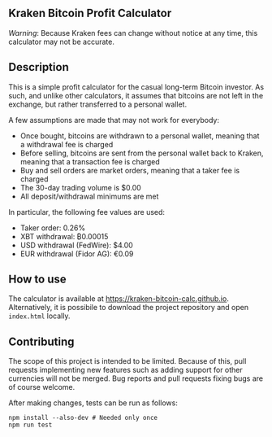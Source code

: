 ## Kraken Bitcoin Profit Calculator

*Warning*: Because Kraken fees can change without notice at any time, this calculator may not be accurate.

## Description

This is a simple profit calculator for the casual long-term Bitcoin investor. As such, and unlike other calculators, it assumes that bitcoins are not left in the exchange, but rather transferred to a personal wallet.

A few assumptions are made that may not work for everybody:

- Once bought, bitcoins are withdrawn to a personal wallet, meaning that a withdrawal fee is charged
- Before selling, bitcoins are sent from the personal wallet back to Kraken, meaning that a transaction fee is charged
- Buy and sell orders are market orders, meaning that a taker fee is charged
- The 30-day trading volume is $0.00
- All deposit/withdrawal minimums are met

In particular, the following fee values are used:

- Taker order: 0.26%
- XBT withdrawal: ₿0.00015
- USD withdrawal (FedWire): $4.00
- EUR withdrawal (Fidor AG): €0.09

## How to use

The calculator is available at <https://kraken-bitcoin-calc.github.io>. Alternatively, it is possibile to download the project repository and open `index.html` locally.

## Contributing

The scope of this project is intended to be limited. Because of this, pull requests implementing new features such as adding support for other currencies will not be merged. Bug reports and pull requests fixing bugs are of course welcome.

After making changes, tests can be run as follows:

```
npm install --also-dev # Needed only once
npm run test
```
